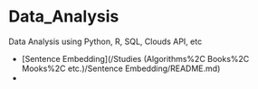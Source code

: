 # Data_Analysis
Data Analysis using Python, R, SQL, Clouds API, etc
- [Sentence Embedding](/Studies (Algorithms%2C Books%2C Mooks%2C etc.)/Sentence Embedding/README.md)
- 

